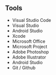 ## Tools
* Visual Studio Code
* Visual Studio
* Android Studio
* Xcode
* Microsoft Office
* Microsoft Project
* Adobe Photoshop
* Adobe Illustrator
* Android Studio
* Git / Github
